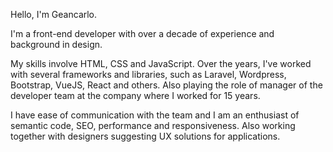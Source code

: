 Hello, I'm Geancarlo.

I'm a front-end developer with over a decade of experience and background in design.

My skills involve HTML, CSS and JavaScript. Over the years, I've worked with several frameworks and libraries, such as Laravel, Wordpress, Bootstrap, VueJS, React and others. Also playing the role of manager of the developer team at the company where I worked for 15 years.

I have ease of communication with the team and I am an enthusiast of semantic code, SEO, performance and responsiveness. Also working together with designers suggesting UX solutions for applications.
